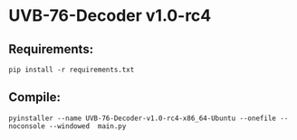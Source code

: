 # UVB-76-Decoder v1.0-rc4

## Requirements:

    pip install -r requirements.txt

## Compile:

    pyinstaller --name UVB-76-Decoder-v1.0-rc4-x86_64-Ubuntu --onefile --noconsole --windowed  main.py
